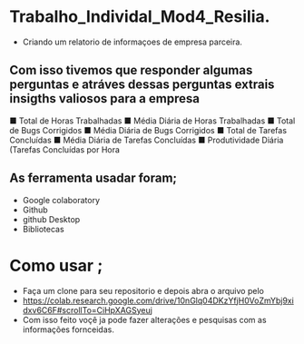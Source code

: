 # Trabalho_Individal_Mod4_Resilia.
- Criando um relatorio de informaçoes de empresa parceira.

## Com isso tivemos que responder algumas perguntas e atráves dessas perguntas extrais insigths valiosos para a empresa

■ Total de Horas Trabalhadas
■ Média Diária de Horas Trabalhadas
■ Total de Bugs Corrigidos
■ Média Diária de Bugs Corrigidos
■ Total de Tarefas Concluídas
■ Média Diária de Tarefas Concluídas
■ Produtividade Diária (Tarefas Concluídas por Hora

## As ferramenta usadar foram;
- Google colaboratory
- Github
- github Desktop
- Bibliotecas

# Como usar ;
- Faça um clone para seu repositorio e depois abra o arquivo pelo
- https://colab.research.google.com/drive/10nGlq04DKzYfjH0VoZmYbj9xidxv6C6F#scrollTo=CiHpXAGSyeuj
- Com isso feito voçê ja pode fazer alterações e pesquisas com as informações fornceidas.

